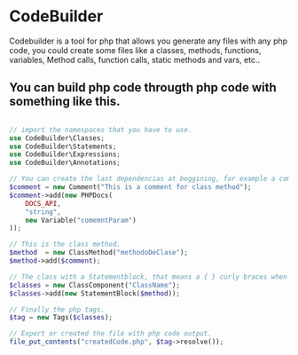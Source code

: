 # CodeBuilder

Codebuilder is a tool for php that allows you generate any files with any php code, you could create some files like a classes,
methods, functions, variables, Method calls, function calls, static methods and vars, etc..

## You can build php code througth php code with something like this.
```php

// import the namespaces that you have to use.
use CodeBuilder\Classes;
use CodeBuilder\Statements;
use CodeBuilder\Expressions;
use CodeBuilder\Annotations;

// You can create the last dependencias at beggining, for example a comment of class method.
$comment = new Comment("This is a comment for class method");
$comment->add(new PHPDocs(
    DOCS_API,
    "string",
    new Variable("comemntParam")
));

// This is the class method.
$method  = new ClassMethod("methodoDeClase");
$method->add($comment);

// The class with a Statementblock, that means a { } curly braces when the code is included.
$classes = new ClassComponent("ClassName");
$classes->add(new StatementBlock($method));

// Finally the php tags.
$tag = new Tags($classes);

// Export or created the file with php code output.
file_put_contents("createdCode.php", $tag->resolve());

```
